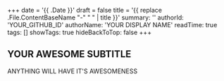 +++
date = '{{ .Date }}'
draft = false
title = '{{ replace .File.ContentBaseName "-" " " | title }}'
summary: ''
authorId: 'YOUR_GITHUB_ID'
authorName: 'YOUR DISPLAY NAME'
readTime: true
tags: []
showTags: true
hideBackToTop: false
+++

## YOUR AWESOME SUBTITLE
ANYTHING WILL HAVE IT'S AWESOMENESS
